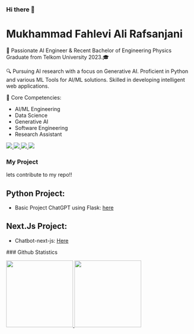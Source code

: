 ### Hi there 👋

# Mukhammad Fahlevi Ali Rafsanjani

🚀 Passionate AI Engineer & Recent Bachelor of Engineering Physics Graduate from Telkom University 2023.🎓

🔍 Pursuing AI research with a focus on Generative AI. Proficient in Python and various ML Tools for AI/ML solutions. Skilled in developing intelligent web applications.

🌟 Core Competencies:

- AI/ML Engineering
- Data Science
- Generative AI
- Software Engineering
- Research Assistant
<p>
  <a href="https://www.linkedin.com/in/fahlevialir">
    <img src ="https://img.shields.io/badge/LinkedIn-connect%20with%20me-5865f2"/>
  </a>
  <a href="mukhammad.fahlevi@insignia.co.id">
    <img src ="https://img.shields.io/badge/Mail%20with%20me-00FF00"/>
  </a>
  <a href="mukhammad.fahlevi@insignia.co.id">
    <img src ="https://img.shields.io/badge/Mail%20with%20me-00FF00"/>
  </a>
   <a href="http://discordapp.com/users/leleenjiner">
    <img src="https://img.shields.io/badge/Discord-chat%20me-5865f2?logo=discord&logoColor=f5f5f5&style=flat-square"/>
  </a>
</p>

### My Project
lets contribute to my repo!!
 ## Python Project:
  
 - Basic Project ChatGPT using Flask: [here](https://github.com/Fahlevi20/basic_web_chat_gpt_flask)
 ## Next.Js Project:
 - Chatbot-next-js: [Here](https://github.com/Fahlevi20/gpt-chatbot-next-js)

</p>
### Github Statistics
<p align="left">
<a href="https://github.com/Fahlevi20">
  <img height="180em" src="https://github-readme-stats-eight-theta.vercel.app/api?username=Fahlevi20&show_icons=true&theme=algolia&include_all_commits=true&count_private=true"/>
  <img height="180em" src="https://github-readme-stats-eight-theta.vercel.app/api/top-langs/?username=mikhlasnr&layout=compact&langs_count=8&theme=algolia"/>
</a>
</p>

